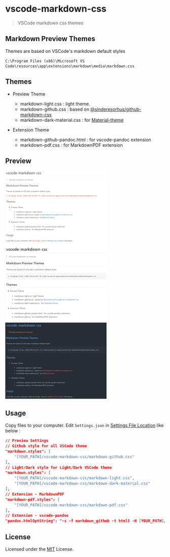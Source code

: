 # vscode-markdown-css

> VSCode markdown css themes

## Markdown Preview Themes

Themes are based on VSCode's markdown default styles

    C:\Program Files (x86)\Microsoft VS Code\resources\app\extensions\markdown\media\markdown.css

## Themes

- Preview Theme

  - markdown-light.css : light theme.
  - markdown-github.css : based on [@sinderesorhus/github-markdown-css](https://github.com/sindresorhus/github-markdown-css)
  - markdown-dark-material.css : for [Material-theme](https://marketplace.visualstudio.com/items?itemName=zhuangtongfa.Material-theme)

- Extension Theme

  - markdown-github-pandoc.html : for vscode-pandoc extension
  - markdown-pdf.css : for MarkdownPDF extension

## Preview

![markdown-light](images/markdown-light.png)
![markdown-github](images/markdown-github.png)
![markdown-dark-material](images/markdown-dark-material.png)

## Usage

Copy files to your computer. Edit `Settings.json` in [Settings File Location](https://code.visualstudio.com/Docs/customization/userandworkspace#_settings-file-locations) like below :

```json
// Preview Settings
// Github style for all VSCode theme
"markdown.styles": [
    "[YOUR_PATH]/vscode-markdown-css/markdown-github.css"
],
// Light/Dark style for Light/Dark VSCode theme
"markdown.styles": [
    "[YOUR_PATH]/vscode-markdown-css/markdown-light.css",
    "[YOUR_PATH]/vscode-markdown-css/markdown-dark-material.css"
],
// Extension - MarkdownPDF
"markdown-pdf.styles": [
    "[YOUR_PATH]/vscode-markdown-css/markdown-pdf.css"
],
// Extension - vscode-pandoc
"pandoc.htmlOptString": "-s -f markdown_github -t html5 -H [YOUR_PATH]/vscode-markdown-css/markdown-github-pandoc.html",
```


## License

Licensed under the [MIT](LICENSE.md) License.